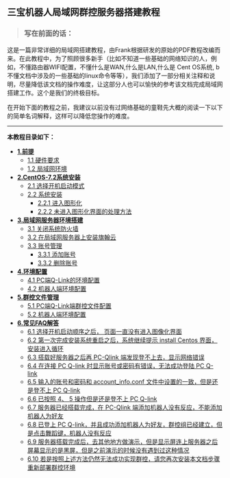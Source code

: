## 三宝机器人局域网群控服务器搭建教程

> ### **写在前面的话：**

这是一篇非常详细的局域网搭建教程，由Frank根据研发的原始的PDF教程改编而来。在此教程中，为了照顾很多新手（比如不知道一些基础的网络知识的人，例如，不懂路由器WIFI配置，不懂什么是WAN,什么是LAN,什么是 Cent OS系统, b不懂文档中涉及的一些基础的linux命令等等），我们添加了一部分相关注释和说明，尽量降低该文档的操作难度，让这部分人也可以愉快的参考该文档完成局域网搭建工作。这个是我们的终极目标。

在开始下面的教程之前，我建议以前没有过网络基础的童鞋先大概的阅读一下以下的简单名词解释，这样可以降低您操作的难度。



---

**本教程目录如下：**

* [**1.前提**](https://frank202020.gitbooks.io/group-control/content/part1/)
  * [1.1 硬件要求](https://frank202020.gitbooks.io/group-control/content/part1/1.1.html)
  * [1.2 局域网环境](https://frank202020.gitbooks.io/group-control/content/part1/1.2.html)
* [**2.CentOS-7.2系统安装**](https://frank202020.gitbooks.io/group-control/content/part2/)
  * [2.1 选择开机启动模式](https://frank202020.gitbooks.io/group-control/content/part2/2.1.html)
  * [2.2 系统安装](https://frank202020.gitbooks.io/group-control/content/part2/2.2.html)
    * [2.2.1 进入图形化](https://frank202020.gitbooks.io/group-control/content/part2/2.2.1.html)
    * [2.2.2 未进入图形化界面的处理方法](https://frank202020.gitbooks.io/group-control/content/part2/2.2.2.html)
* [**3.局域网服务器环境搭建**](https://frank202020.gitbooks.io/group-control/content/part3/)
  * [3.1 关闭系统防火墙](https://frank202020.gitbooks.io/group-control/content/part3/3.1.html)
  * [3.2 在局域网服务器上安装旗翰云](https://frank202020.gitbooks.io/group-control/content/part3/3.1.html)
  * [3.3 账号管理](https://frank202020.gitbooks.io/group-control/content/part3/3.3.html)
    * [3.3.1 添加账号](https://frank202020.gitbooks.io/group-control/content/part3/3.3.1.html)
    * [3.3.2 删除账号](https://frank202020.gitbooks.io/group-control/content/part3/3.3.2.html)
* [**4.环境配置**](https://frank202020.gitbooks.io/group-control/content/part4/)
  * [4.1 PC端Q-Link的环境配置](https://frank202020.gitbooks.io/group-control/content/part4/4.1.html)
  * [4.2 机器人端环境配置](https://frank202020.gitbooks.io/group-control/content/part4/4.2.html)
* [**5.群控文件管理**](https://frank202020.gitbooks.io/group-control/content/part5/)
  * [5.1 PC端Q-Link端群控文件配置](https://frank202020.gitbooks.io/group-control/content/part5/5.1.html)
  * [5.2 机器人端环境配置](https://frank202020.gitbooks.io/group-control/content/part5/5.2.html)
* [**6.常见FAQ解答**](https://frank202020.gitbooks.io/group-control/content/part6/)
  * [6.1 选择开机启动顺序之后， 页面一直没有进入图像化界面](https://frank202020.gitbooks.io/group-control/content/part6/6.1.html)
  * [6.2 第一次完成安装系统重启之后，系统继续提示 install Centos 界面，安装进入循环](https://frank202020.gitbooks.io/group-control/content/part6/6.2.html)
  * [6.3 搭载好服务器之后再 PC-Qlink 端发现登不上去，显示网络错误](https://frank202020.gitbooks.io/group-control/content/part6/6.3.html)
  * [6.4 在连接 PC Q-link 时显示账号或密码有错误，无法成功登陆 PC Q-link](https://frank202020.gitbooks.io/group-control/content/part6/6.4.html)
  * [6.5 输入的账号和密码和 account\_info.conf 文件中设置的一致，但是还是登不上 PC Q-link](https://frank202020.gitbooks.io/group-control/content/part6/6.5.html)
  * [6.6 已按照 4、 5 操作但是还是登不上 PC Q-link](https://frank202020.gitbooks.io/group-control/content/part6/6.6.html)
  * [6.7 服务器已经搭载完成，在 PC-Qlink 端添加机器人没有反应，不能添加机器人为好友](https://frank202020.gitbooks.io/group-control/content/part6/6.7.html)
  * [6.8 已登上 PC Q-link，并且成功添加机器人为好友，群控组已经建立，但是点击舞蹈键，机器人没有反应](https://frank202020.gitbooks.io/group-control/content/part6/6.8.html)
  * [6.9 服务器搭载完成后，去其他地方做演示，但是显示屏连上服务器之后屏幕显示的是黑屏，但是之前演示的时候没有遇到过这种情况](https://frank202020.gitbooks.io/group-control/content/part6/6.9.html)
  * [6.10 若是按照上述方法仍然无法成功实现群控，请您再次安装本文档步骤重新部署群控环境](https://frank202020.gitbooks.io/group-control/content/part6/6.10.html)



